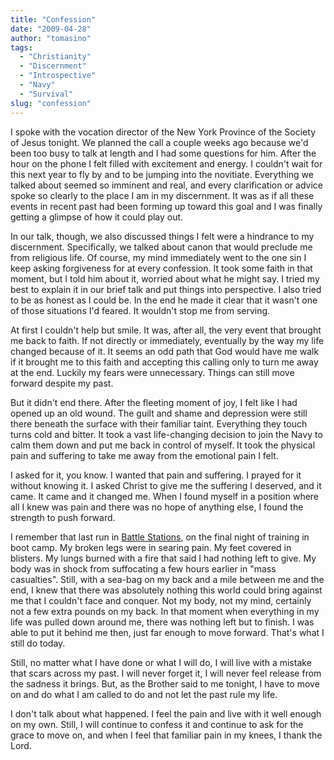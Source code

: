 ```yaml
---
title: "Confession"
date: "2009-04-28"
author: "tomasino"
tags:
  - "Christianity"
  - "Discernment"
  - "Introspective"
  - "Navy"
  - "Survival"
slug: "confession"
---
```


I spoke with the vocation director of the New York Province of the
Society of Jesus tonight. We planned the call a couple weeks ago because
we'd been too busy to talk at length and I had some questions for him.
After the hour on the phone I felt filled with excitement and energy. I
couldn't wait for this next year to fly by and to be jumping into the
novitiate. Everything we talked about seemed so imminent and real, and
every clarification or advice spoke so clearly to the place I am in my
discernment. It was as if all these events in recent past had been
forming up toward this goal and I was finally getting a glimpse of how
it could play out.

In our talk, though, we also discussed things I felt were a hindrance to
my discernment. Specifically, we talked about canon that would preclude
me from religious life. Of course, my mind immediately went to the one
sin I keep asking forgiveness for at every confession. It took some
faith in that moment, but I told him about it, worried about what he
might say. I tried my best to explain it in our brief talk and put
things into perspective. I also tried to be as honest as I could be. In
the end he made it clear that it wasn't one of those situations I'd
feared. It wouldn't stop me from serving.

At first I couldn't help but smile. It was, after all, the very event
that brought me back to faith. If not directly or immediately,
eventually by the way my life changed because of it. It seems an odd
path that God would have me walk if it brought me to this faith and
accepting this calling only to turn me away at the end. Luckily my fears
were unnecessary. Things can still move forward despite my past.

But it didn't end there. After the fleeting moment of joy, I felt like I
had opened up an old wound. The guilt and shame and depression were
still there beneath the surface with their familiar taint. Everything
they touch turns cold and bitter. It took a vast life-changing decision
to join the Navy to calm them down and put me back in control of myself.
It took the physical pain and suffering to take me away from the
emotional pain I felt.

I asked for it, you know. I wanted that pain and suffering. I prayed for
it without knowing it. I asked Christ to give me the suffering I
deserved, and it came. It came and it changed me. When I found myself in
a position where all I knew was pain and there was no hope of anything
else, I found the strength to push forward.

I remember that last run in [Battle Stations][], on the final night of
training in boot camp. My broken legs were in searing pain. My feet
covered in blisters. My lungs burned with a fire that said I had nothing
left to give. My body was in shock from suffocating a few hours earlier
in "mass casualties". Still, with a sea-bag on my back and a mile
between me and the end, I knew that there was absolutely nothing this
world could bring against me that I couldn't face and conquer. Not my
body, not my mind, certainly not a few extra pounds on my back. In that
moment when everything in my life was pulled down around me, there was
nothing left but to finish. I was able to put it behind me then, just
far enough to move forward. That's what I still do today.

Still, no matter what I have done or what I will do, I will live with a
mistake that scars across my past. I will never forget it, I will never
feel release from the sadness it brings. But, as the Brother said to me
tonight, I have to move on and do what I am called to do and not let the
past rule my life.

I don't talk about what happened. I feel the pain and live with it well
enough on my own. Still, I will continue to confess it and continue to
ask for the grace to move on, and when I feel that familiar pain in my
knees, I thank the Lord.

  [Battle Stations]: https://www.defenselink.mil/specials/basic_training1/battle.html
